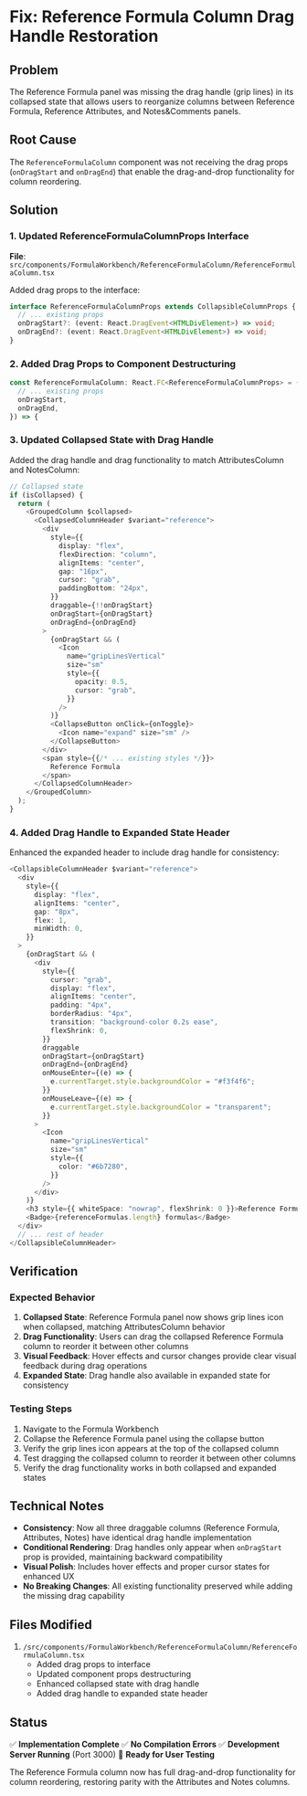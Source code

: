 # Fix: Reference Formula Column Drag Handle Restoration

## Problem

The Reference Formula panel was missing the drag handle (grip lines) in its collapsed state that allows users to reorganize columns between Reference Formula, Reference Attributes, and Notes&Comments panels.

## Root Cause

The `ReferenceFormulaColumn` component was not receiving the drag props (`onDragStart` and `onDragEnd`) that enable the drag-and-drop functionality for column reordering.

## Solution

### 1. Updated ReferenceFormulaColumnProps Interface

**File**: `src/components/FormulaWorkbench/ReferenceFormulaColumn/ReferenceFormulaColumn.tsx`

Added drag props to the interface:

```typescript
interface ReferenceFormulaColumnProps extends CollapsibleColumnProps {
  // ... existing props
  onDragStart?: (event: React.DragEvent<HTMLDivElement>) => void;
  onDragEnd?: (event: React.DragEvent<HTMLDivElement>) => void;
}
```

### 2. Added Drag Props to Component Destructuring

```typescript
const ReferenceFormulaColumn: React.FC<ReferenceFormulaColumnProps> = ({
  // ... existing props
  onDragStart,
  onDragEnd,
}) => {
```

### 3. Updated Collapsed State with Drag Handle

Added the drag handle and drag functionality to match AttributesColumn and NotesColumn:

```typescript
// Collapsed state
if (isCollapsed) {
  return (
    <GroupedColumn $collapsed>
      <CollapsedColumnHeader $variant="reference">
        <div
          style={{
            display: "flex",
            flexDirection: "column",
            alignItems: "center",
            gap: "16px",
            cursor: "grab",
            paddingBottom: "24px",
          }}
          draggable={!!onDragStart}
          onDragStart={onDragStart}
          onDragEnd={onDragEnd}
        >
          {onDragStart && (
            <Icon
              name="gripLinesVertical"
              size="sm"
              style={{
                opacity: 0.5,
                cursor: "grab",
              }}
            />
          )}
          <CollapseButton onClick={onToggle}>
            <Icon name="expand" size="sm" />
          </CollapseButton>
        </div>
        <span style={{/* ... existing styles */}}>
          Reference Formula
        </span>
      </CollapsedColumnHeader>
    </GroupedColumn>
  );
}
```

### 4. Added Drag Handle to Expanded State Header

Enhanced the expanded header to include drag handle for consistency:

```typescript
<CollapsibleColumnHeader $variant="reference">
  <div
    style={{
      display: "flex",
      alignItems: "center",
      gap: "8px",
      flex: 1,
      minWidth: 0,
    }}
  >
    {onDragStart && (
      <div
        style={{
          cursor: "grab",
          display: "flex",
          alignItems: "center",
          padding: "4px",
          borderRadius: "4px",
          transition: "background-color 0.2s ease",
          flexShrink: 0,
        }}
        draggable
        onDragStart={onDragStart}
        onDragEnd={onDragEnd}
        onMouseEnter={(e) => {
          e.currentTarget.style.backgroundColor = "#f3f4f6";
        }}
        onMouseLeave={(e) => {
          e.currentTarget.style.backgroundColor = "transparent";
        }}
      >
        <Icon
          name="gripLinesVertical"
          size="sm"
          style={{
            color: "#6b7280",
          }}
        />
      </div>
    )}
    <h3 style={{ whiteSpace: "nowrap", flexShrink: 0 }}>Reference Formula</h3>
    <Badge>{referenceFormulas.length} formulas</Badge>
  </div>
  // ... rest of header
</CollapsibleColumnHeader>
```

## Verification

### Expected Behavior

1. **Collapsed State**: Reference Formula panel now shows grip lines icon when collapsed, matching AttributesColumn behavior
2. **Drag Functionality**: Users can drag the collapsed Reference Formula column to reorder it between other columns
3. **Visual Feedback**: Hover effects and cursor changes provide clear visual feedback during drag operations
4. **Expanded State**: Drag handle also available in expanded state for consistency

### Testing Steps

1. Navigate to the Formula Workbench
2. Collapse the Reference Formula panel using the collapse button
3. Verify the grip lines icon appears at the top of the collapsed column
4. Test dragging the collapsed column to reorder it between other columns
5. Verify the drag functionality works in both collapsed and expanded states

## Technical Notes

- **Consistency**: Now all three draggable columns (Reference Formula, Attributes, Notes) have identical drag handle implementation
- **Conditional Rendering**: Drag handles only appear when `onDragStart` prop is provided, maintaining backward compatibility
- **Visual Polish**: Includes hover effects and proper cursor states for enhanced UX
- **No Breaking Changes**: All existing functionality preserved while adding the missing drag capability

## Files Modified

1. `/src/components/FormulaWorkbench/ReferenceFormulaColumn/ReferenceFormulaColumn.tsx`
   - Added drag props to interface
   - Updated component props destructuring
   - Enhanced collapsed state with drag handle
   - Added drag handle to expanded state header

## Status

✅ **Implementation Complete**
✅ **No Compilation Errors**
✅ **Development Server Running** (Port 3000)
🧪 **Ready for User Testing**

The Reference Formula column now has full drag-and-drop functionality for column reordering, restoring parity with the Attributes and Notes columns.
